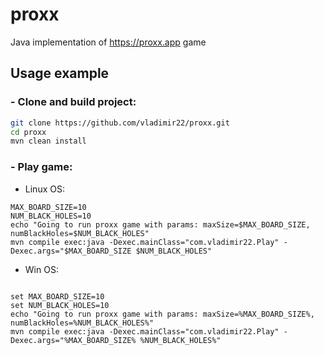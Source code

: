 # proxx
Java implementation of  https://proxx.app game

## Usage example

### - Clone and build project:
```sh
git clone https://github.com/vladimir22/proxx.git
cd proxx
mvn clean install 
```

### - Play game:
- Linux OS:
```shell
MAX_BOARD_SIZE=10
NUM_BLACK_HOLES=10
echo "Going to run proxx game with params: maxSize=$MAX_BOARD_SIZE, numBlackHoles=$NUM_BLACK_HOLES"
mvn compile exec:java -Dexec.mainClass="com.vladimir22.Play" -Dexec.args="$MAX_BOARD_SIZE $NUM_BLACK_HOLES"
```

- Win OS:
```shell

set MAX_BOARD_SIZE=10
set NUM_BLACK_HOLES=10
echo "Going to run proxx game with params: maxSize=%MAX_BOARD_SIZE%, numBlackHoles=%NUM_BLACK_HOLES%"
mvn compile exec:java -Dexec.mainClass="com.vladimir22.Play" -Dexec.args="%MAX_BOARD_SIZE% %NUM_BLACK_HOLES%"
```
